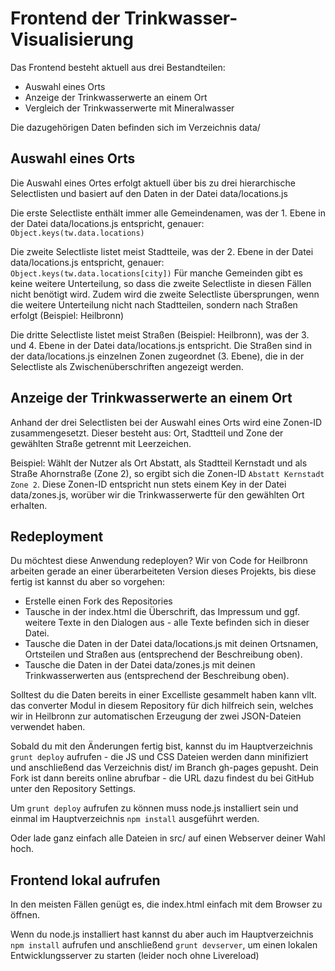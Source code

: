 Frontend der Trinkwasser-Visualisierung
=======================

Das Frontend besteht aktuell aus drei Bestandteilen:

- Auswahl eines Orts
- Anzeige der Trinkwasserwerte an einem Ort
- Vergleich der Trinkwasserwerte mit Mineralwasser 

Die dazugehörigen Daten befinden sich im Verzeichnis data/

## Auswahl eines Orts

Die Auswahl eines Ortes erfolgt aktuell über bis zu drei hierarchische Selectlisten und basiert auf den Daten in der Datei data/locations.js

Die erste Selectliste enthält immer alle Gemeindenamen, was der 1. Ebene in der Datei data/locations.js entspricht, genauer: `Object.keys(tw.data.locations)`

Die zweite Selectliste listet meist Stadtteile, was der 2. Ebene in der Datei data/locations.js entspricht, genauer: `Object.keys(tw.data.locations[city])`
Für manche Gemeinden gibt es keine weitere Unterteilung, so dass die zweite Selectliste in diesen Fällen nicht benötigt wird. Zudem wird die zweite Selectliste übersprungen, wenn die weitere Unterteilung nicht nach Stadtteilen, sondern nach Straßen erfolgt (Beispiel: Heilbronn)

Die dritte Selectliste listet meist Straßen (Beispiel: Heilbronn), was der 3. und 4. Ebene in der Datei data/locations.js entspricht. Die Straßen sind in der data/locations.js einzelnen Zonen zugeordnet (3. Ebene), die in der Selectliste als Zwischenüberschriften angezeigt werden.


## Anzeige der Trinkwasserwerte an einem Ort

Anhand der drei Selectlisten bei der Auswahl eines Orts wird eine Zonen-ID zusammengesetzt. Dieser besteht aus: Ort, Stadtteil und Zone der gewählten Straße getrennt mit Leerzeichen.

Beispiel: Wählt der Nutzer als Ort Abstatt, als Stadtteil Kernstadt und als Straße Ahornstraße (Zone 2), so ergibt sich die Zonen-ID `Abstatt Kernstadt Zone 2`.
Diese Zonen-ID entspricht nun stets einem Key in der Datei data/zones.js, worüber wir die Trinkwasserwerte für den gewählten Ort erhalten. 


## Redeployment

Du möchtest diese Anwendung redeployen? Wir von Code for Heilbronn arbeiten gerade an einer überarbeiteten Version dieses Projekts, bis diese fertig ist kannst du aber so vorgehen:

* Erstelle einen Fork des Repositories
* Tausche in der index.html die Überschrift, das Impressum und ggf. weitere Texte in den Dialogen aus - alle Texte befinden sich in dieser Datei.
* Tausche die Daten in der Datei data/locations.js mit deinen Ortsnamen, Ortsteilen und Straßen aus (entsprechend der Beschreibung oben).
* Tausche die Daten in der Datei data/zones.js mit deinen Trinkwasserwerten aus (entsprechend der Beschreibung oben).

Solltest du die Daten bereits in einer Excelliste gesammelt haben kann vllt. das converter Modul in diesem Repository für dich hilfreich sein, welches wir in Heilbronn zur automatischen Erzeugung der zwei JSON-Dateien verwendet haben.

Sobald du mit den Änderungen fertig bist, kannst du im Hauptverzeichnis `grunt deploy` aufrufen - die JS und CSS Dateien werden dann minifiziert und anschließend das Verzeichnis dist/ im Branch gh-pages gepusht.
Dein Fork ist dann bereits online abrufbar - die URL dazu findest du bei GitHub unter den Repository Settings.

Um `grunt deploy` aufrufen zu können muss node.js installiert sein und einmal im Hauptverzeichnis `npm install` ausgeführt werden.

Oder lade ganz einfach alle Dateien in src/ auf einen Webserver deiner Wahl hoch.


## Frontend lokal aufrufen

In den meisten Fällen genügt es, die index.html einfach mit dem Browser zu öffnen.

Wenn du node.js installiert hast kannst du aber auch im Hauptverzeichnis `npm install` aufrufen und anschließend `grunt devserver`, um einen lokalen Entwicklungsserver zu starten (leider noch ohne Livereload)

